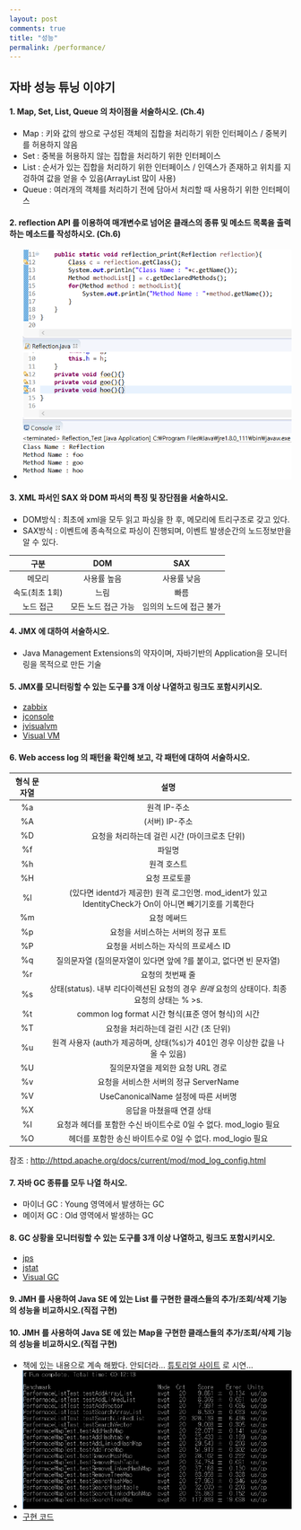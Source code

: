 ```yaml
---
layout: post
comments: true
title: "성능"
permalink: /performance/
---
```


## 자바 성능 튜닝 이야기

#### 1. Map, Set, List, Queue 의 차이점을 서술하시오. (Ch.4)   
- Map : 키와 값의 쌍으로 구성된 객체의 집합을 처리하기 위한 인터페이스
/ 중복키를 허용하지 않음   
- Set : 중복을 허용하지 않는 집합을 처리하기 위한 인터페이스   
- List : 순서가 있는 집합을 처리하기 위한 인터페이스 / 인덱스가 존재하고 위치를 지겅하여 값을 얻을 수 있음(ArrayList 많이 사용)   
- Queue : 여러개의 객체를 처리하기 전에 담아서 처리할 때 사용하기 위한 인터페이스   

#### 2. reflection API 를 이용하여 매개변수로 넘어온 클래스의 종류 및 메소드 목록을 출력하는 메소드를 작성하시오. (Ch.6)   
-  ![](/reflection.PNG)  


#### 3. XML 파서인 SAX 와 DOM 파서의 특징 및 장단점을 서술하시오.   
- DOM방식 : 최초에 xml을 모두 읽고 파싱을 한 후, 메모리에 트리구조로 갖고 있다.   
- SAX방식 : 이벤트에 종속적으로 파싱이 진행되며, 이벤트 발생순간의 노드정보만을 알 수 있다.   
	 
| 구분        | DOM           | SAX  | 
|:-------------:|:-------------:|:-----:| 
| 메모리      | 사용률 높음 | 사용률 낮음 | 
| 속도(최초 1회) | 느림 | 빠름 | 
| 노드 접근      | 모든 노드 접근 가능     |   임의의 노드에 접근 불가 | 
 
#### 4. JMX 에 대하여 서술하시오.   
- Java Management Extensions의 약자이며, 자바기반의 Application을 모니터링을 목적으로 만든 기술     

#### 5. JMX를 모니터링할 수 있는 도구를 3개 이상 나열하고 링크도 포함시키시오.   
- [zabbix](https://www.zabbix.com/documentation/3.4/manual/config/items/itemtypes/jmx_monitoring)   
- [jconsole](https://docs.oracle.com/javase/8/docs/technotes/tools/unix/jconsole.html)   
- [jvisualvm](https://docs.oracle.com/javase/8/docs/technotes/tools/unix/jvisualvm.html)   
- [Visual VM](https://visualvm.github.io/)   

#### 6. Web access log 의 패턴을 확인해 보고, 각 패턴에 대하여 서술하시오.   

| 형식 문자열   | 설명  | 
| :-------------:| :-----:| 
| %a	|원격 IP-주소| 
| %A	|(서버) IP-주소| 
| %D	|요청을 처리하는데 걸린 시간 (마이크로초 단위)| 
| %f	|파일명| 
| %h	|원격 호스트| 
| %H	|요청 프로토콜| 
| %l	|(있다면 identd가 제공한) 원격 로그인명. mod_ident가 있고 IdentityCheck가 On이 아니면 빼기기호를 기록한다| 
| %m	|요청 메써드| 
| %p	|요청을 서비스하는 서버의 정규 포트| 
| %P	|요청을 서비스하는 자식의 프로세스 ID| 
| %q	|질의문자열 (질의문자열이 있다면 앞에 ?를 붙이고, 없다면 빈 문자열)| 
| %r	|요청의 첫번째 줄| 
| %s	|상태(status). 내부 리다이렉션된 요청의 경우 *원래* 요청의 상태이다. 최종 요청의 상태는 % >s.| 
| %t	|common log format 시간 형식(표준 영어 형식)의 시간| 
| %T	|요청을 처리하는데 걸린 시간 (초 단위)| 
| %u	|원격 사용자 (auth가 제공하며, 상태(%s)가 401인 경우 이상한 값을 나올 수 있음)| 
| %U	|질의문자열을 제외한 요청 URL 경로| 
| %v	|요청을 서비스한 서버의 정규 ServerName|
| %V	|UseCanonicalName 설정에 따른 서버명| 
| %X	|응답을 마쳤을때 연결 상태| 
| %I	|요청과 헤더를 포함한 수신 바이트수로 0일 수 없다. mod_logio 필요| 
| %O	|헤더를 포함한 송신 바이트수로 0일 수 없다. mod_logio 필요| 
 
 
 
 참조 : http://httpd.apache.org/docs/current/mod/mod_log_config.html    

#### 7. 자바 GC 종류를 모두 나열 하시오.  
- 마이너 GC : Young 영역에서 발생하는 GC
- 메이저 GC : Old 영역에서 발생하는 GC

#### 8. GC 상황을 모니터링할 수 있는 도구를 3개 이상 나열하고, 링크도 포함시키시오.  
- [jps](http://docs.oracle.com/javase/7/docs/technotes/tools/share/jps.html)   
- [jstat](http://docs.oracle.com/javase/7/docs/technotes/tools/share/jstat.html)   
- [Visual GC](http://www.oracle.com/technetwork/java/visualgc-136680.html)   

#### 9. JMH 를 사용하여 Java SE 에 있는 List 를 구현한 클래스들의 추가/조회/삭제 기능의 성능을 비교하시오.(직접 구현)   
#### 10. JMH 를 사용하여 Java SE 에 있는 Map을 구현한 클래스들의 추가/조회/삭제 기능의 성능을 비교하시오.(직접 구현)   
- 책에 있는 내용으로 계속 해봤다. 안되더라... [튜토리얼 사이트](http://java-performance.info/jmh/) 로 시연...
-  ![](/test_result.PNG)   
- [구현 코드](https://github.com/munjunoh02/jmh_test)



